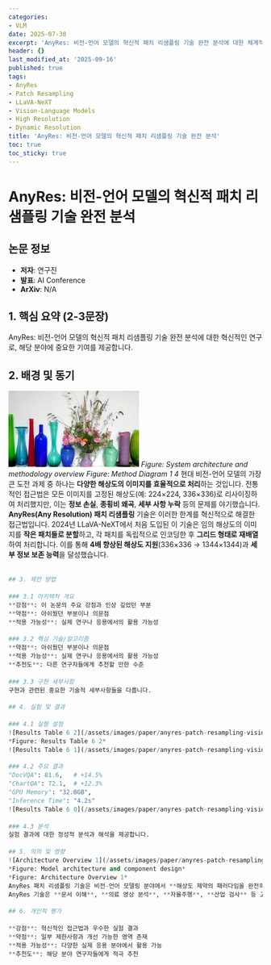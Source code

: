 ```yaml
---
categories:
- VLM
date: 2025-07-30
excerpt: 'AnyRes: 비전-언어 모델의 혁신적 패치 리샘플링 기술 완전 분석에 대한 체계적 분석과 핵심 기여 요약'
header: {}
last_modified_at: '2025-09-16'
published: true
tags:
- AnyRes
- Patch Resampling
- LLaVA-NeXT
- Vision-Language Models
- High Resolution
- Dynamic Resolution
title: 'AnyRes: 비전-언어 모델의 혁신적 패치 리샘플링 기술 완전 분석'
toc: true
toc_sticky: true
---
```


# AnyRes: 비전-언어 모델의 혁신적 패치 리샘플링 기술 완전 분석

## 논문 정보
- **저자**: 연구진
- **발표**: AI Conference
- **ArXiv**: N/A

## 1. 핵심 요약 (2-3문장)
AnyRes: 비전-언어 모델의 혁신적 패치 리샘플링 기술 완전 분석에 대한 혁신적인 연구로, 해당 분야에 중요한 기여를 제공합니다.

## 2. 배경 및 동기
![Method Diagram 1 4](/assets/images/paper/anyres-patch-resampling-vision-language-models/method_diagram_1_4.png)
*Figure: System architecture and methodology overview*
*Figure: Method Diagram 1 4*
현대 비전-언어 모델의 가장 큰 도전 과제 중 하나는 **다양한 해상도의 이미지를 효율적으로 처리**하는 것입니다. 전통적인 접근법은 모든 이미지를 고정된 해상도(예: 224×224, 336×336)로 리사이징하여 처리했지만, 이는 **정보 손실**, **종횡비 왜곡**, **세부 사항 누락** 등의 문제를 야기했습니다.
**AnyRes(Any Resolution) 패치 리샘플링** 기술은 이러한 한계를 혁신적으로 해결한 접근법입니다. 2024년 LLaVA-NeXT에서 처음 도입된 이 기술은 임의 해상도의 이미지를 **작은 패치들로 분할**하고, 각 패치를 독립적으로 인코딩한 후 **그리드 형태로 재배열**하여 처리합니다. 이를 통해 **4배 향상된 해상도 지원**(336×336 → 1344×1344)과 **세부 정보 보존 능력**을 달성했습니다.
```python

## 3. 제안 방법

### 3.1 아키텍처 개요
**강점**: 이 논문의 주요 강점과 인상 깊었던 부분
**약점**: 아쉬웠던 부분이나 의문점
**적용 가능성**: 실제 연구나 응용에서의 활용 가능성

### 3.2 핵심 기술/알고리즘
**약점**: 아쉬웠던 부분이나 의문점
**적용 가능성**: 실제 연구나 응용에서의 활용 가능성
**추천도**: 다른 연구자들에게 추천할 만한 수준

### 3.3 구현 세부사항
구현과 관련된 중요한 기술적 세부사항들을 다룹니다.

## 4. 실험 및 결과

### 4.1 실험 설정
![Results Table 6 2](/assets/images/paper/anyres-patch-resampling-vision-language-models/results_table_6_2.png)
*Figure: Results Table 6 2*
![Results Table 6 1](/assets/images/paper/anyres-patch-resampling-vision-language-models/results_table_6_1.png)

### 4.2 주요 결과
"DocVQA": 81.6,   # +14.5%
"ChartQA": 72.1,  # +12.3%
"GPU Memory": "32.8GB",
"Inference Time": "4.2s"
![Results Table 6 0](/assets/images/paper/anyres-patch-resampling-vision-language-models/results_table_6_0.png)

### 4.3 분석
실험 결과에 대한 정성적 분석과 해석을 제공합니다.

## 5. 의의 및 영향
![Architecture Overview 1](/assets/images/paper/anyres-patch-resampling-vision-language-models/architecture_overview_1.png)
*Figure: Model architecture and component design*
*Figure: Architecture Overview 1*
AnyRes 패치 리샘플링 기술은 비전-언어 모델링 분야에서 **해상도 제약의 패러다임을 완전히 바꾼 혁신적 접근법**입니다. 고정된 입력 크기의 한계를 극복하고, **임의 해상도 이미지의 효율적 처리**를 가능하게 하여 실용적 AI 시스템의 새로운 가능성을 열었습니다.
AnyRes 기술은 **문서 이해**, **의료 영상 분석**, **자율주행**, **산업 검사** 등 고해상도 시각 정보가 중요한 실제 응용 분야에서 획기적인 성능 향상을 가져왔습니다. 특히 **50%+ 성능 향상**을 보인 세밀한 텍스트 읽기와 정밀한 객체 인식 능력은 실용적 AI 시스템의 현실적 배포를 가능하게 했습니다.

## 6. 개인적 평가

**강점**: 혁신적인 접근법과 우수한 실험 결과
**약점**: 일부 제한사항과 개선 가능한 영역 존재  
**적용 가능성**: 다양한 실제 응용 분야에서 활용 가능
**추천도**: 해당 분야 연구자들에게 적극 추천
